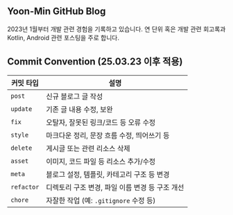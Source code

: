 ## Yoon-Min GitHub Blog
2023년 1월부터 개발 관련 경험을 기록하고 있습니다. 연 단위 혹은 개발 관련 회고록과 Kotlin, Android 관련 포스팅을 주로 합니다.

## Commit Convention (25.03.23 이후 적용)
| 커밋 타입  | 설명                                            |
| ---------- | ----------------------------------------------- |
| `post`     | 신규 블로그 글 작성                             |
| `update`   | 기존 글 내용 수정, 보완                         |
| `fix`      | 오탈자, 잘못된 링크/코드 등 오류 수정           |
| `style`    | 마크다운 정리, 문장 흐름 수정, 띄어쓰기 등      |
| `delete`   | 게시글 또는 관련 리소스 삭제                    |
| `asset`    | 이미지, 코드 파일 등 리소스 추가/수정           |
| `meta`     | 블로그 설정, 템플릿, 카테고리 구조 등 변경      |
| `refactor` | 디렉토리 구조 변경, 파일 이름 변경 등 구조 개선 |
| `chore`    | 자잘한 작업 (예: `.gitignore` 수정 등)          |
